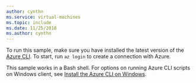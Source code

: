```yaml
---
author: cynthn
ms.service: virtual-machines
ms.topic: include
ms.date: 11/25/2018
ms.author: cynthn
---
```



To run this sample, make sure you have installed the latest version of the [Azure CLI](https://docs.microsoft.com/cli/azure/install-azure-cli). To start, run `az login` to create a connection with Azure.

This sample works in a Bash shell. For options on running Azure CLI scripts on Windows client, see [Install the Azure CLI on Windows](/cli/azure/install-azure-cli-windows).
